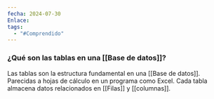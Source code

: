 ```yaml
---
fecha: 2024-07-30
Enlace: 
tags:
  - "#Comprendido"
---
```

### ¿Qué son las tablas en una [[Base de datos]]?

Las tablas son la estructura fundamental en una [[Base de datos]]. Parecidas a hojas de cálculo en un programa como Excel. Cada tabla almacena datos relacionados en [[Filas]] y [[columnas]].